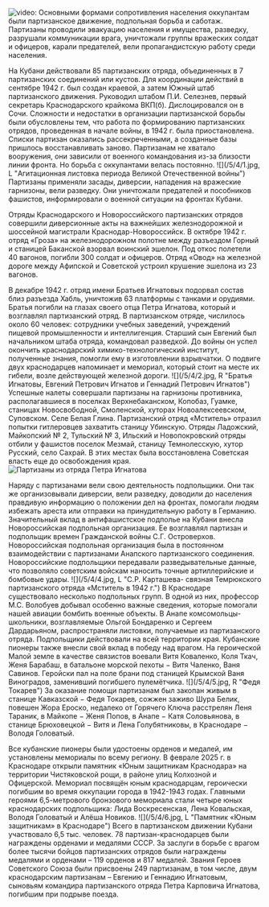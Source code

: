 ![video:](https://rutube.ru/video/56476af4b7093a64259c46bc0bc8ba5d/ "")
Основными формами сопротивления населения оккупантам были партизанское движение, подпольная борьба и саботаж. Партизаны проводили эвакуацию населения и имущества, разведку, разрушали коммуникации врага, уничтожали группы вражеских солдат и офицеров, карали предателей, вели пропагандистскую работу среди населения. 

На Кубани действовали 85 партизанских отряда, объединенных в 7 партизанских соединений или кустов. Для координации действий  в сентябре 1942 г. был создан краевой, а затем Южный штаб партизанского движения. Руководил штабом П.И. Селезнев, первый секретарь Краснодарского  крайкома ВКП(б). Дислоцировался он в Сочи. Сложности и недостатки в организации партизанской борьбы были обусловлены тем, что работа по формированию партизанских отрядов, проведенная в начале войны, в 1942 г. была приостановлена. Списки партизан оказались рассекреченными, а созданные базы пришлось восстанавливать заново. Партизанам не хватало вооружения, они зависили от военного командования из-за близости линии фронта. Но борьба с оккупантами велась постоянно.
![](/5/4/1.jpg, L  "Агитационная листовка периода Великой Отечественной войны")
Партизаны применяли засады, диверсии, нападения на вражеские гарнизоны, вели разведку. Они уничтожали предателей и пособников фашистов, информировали о военной ситуации на фронтах Кубани.

Отряды Краснодарского и Новороссийского партизанских отрядов совершили диверсионные акты на важнейших железнодорожной и шоссейной магистрали Краснодар-Новороссийск.                    В октябре 1942 г. отряд «Гроза» на железнодорожном полотне между разъездом Горный и станицей Баканской взорвал воинский эшелон. Под откос полетели 40 вагонов, погибли 300 солдат и офицеров. Отряд «Овод» на железной дороге между Афипской и Советской устроил крушение эшелона из 23 вагонов. 

В декабре 1942 г. отряд имени Братьев Игнатовых подорвал состав близ разъезда Хабль, уничтожив 63 платформы с танками и орудиями. Братья погибли на глазах своего отца Петра Игнатова, который и возглавлял партизанский отряд. В партизанском отряде, числилось около 60 человек:  сотрудники учебных заведений, учреждений пищевой промышленности и интеллигенция. Старший сын Евгений был начальником штаба отряда, командовал разведкой. До войны он успел окончить краснодарский химико-технологический институт, полученные знания, помогли ему в изготовлении взрывчатки. О подвиге двух краснодарцев напоминает и мемориал, который стоит на месте их гибели, возле действующей железной дороги.
![](/5/4/2.jpg, R  "Братья Игнатовы, Евгений Петрович Игнатов и Геннадий Петрович Игнатов")
Успешные налеты совершали партизаны на гарнизоны противника, располагавшиеся в поселках Верхнебаканском, Копобаз, Гуамке, станицах Новосвободной, Смоленской, хуторах Новоалексеевском, Суповском. Селе Белая Глина. Партизанский отряд «Мститель» отразил попытки гитлеровцев захватить станицу Убинскую. Отряды Ладожский, Майкопский № 2, Тульский № 3, Ильский и Новопокровский отряды отбили у фашистов поселок Мезмай, станицу Темнолесскую, хутор Русский, село Сахрай. В этих местах была восстановлена Советская власть еще до освобождения края.
![](/5/4/3.jpg  "Партизаны из отряда Петра Игнатова")

Наряду с партизанами вели свою деятельность подпольщики. Они так же организовывали диверсии, вели разведку, доводили до населения правдивую информацию о положении дел на фронтах, помогали людям избежать ареста или отправки на принудительную работу в Германию. Значительный вклад в антифашистское подполье на Кубани внесла Новороссийская подпольная организация. Ее возглавлял партизан и подпольщик времен Гражданской войны С.Г. Островерхов. Новороссийская подпольная организация была в постоянном взаимодействии с партизанами Анапского партизанского соединения. Новороссийские подпольщики передавали разведывательные данные, что позволяло советским войскам наносить точные артиллерийские и бомбовые удары. 
![](/5/4/4.jpg, L  "С.Р. Карташева- связная Темрюкского партизанского отряда «Мститель в 1942 г.")
В Краснодаре существовало несколько подпольных групп. В одной из них, профессор М.С. Волобуев добывал особенно важные сведения, которые помогали нашей авиации бомбить военные объекты. В Анапе комсомольцы-школьники, возглавляемые Ольгой Бондаренко и Сергеем Дардарьяном, распространяли листовки, получаемые из партизанского отряда. Подпольщики действовали на всей территории края.
Кубанские пионеры также внесли свой вклад в победу над врагом. На героической Малой земле в качестве связистов воевали Витя Коваленко, Коля Ткач, Женя Барабаш, в батальоне морской пехоты − Витя Чаленко, Ваня Савинов. Геройски пал на поле брани под станицей Крымской Ваня Виноградов, заменивший погибшего пулемётчика.
![](/5/4/5.jpg, R  "Федя Токарев")
За оказание помощи партизанам был закопан живым в станице Кавказской − Федя Токарев, сожжен заживо Шура Белик, повешен Жора Ероско, недалеко от Горячего Ключа расстрелян Леня Тараник, в Майкопе − Женя Попов, в Анапе − Катя Соловьянова, в станице Брюховецкой − Витя и Лена Голубятниковы, в Краснодаре − Володя Головатый.

Все кубанские пионеры были удостоены орденов и медалей, им установлены мемориалы по всему региону. В феврале 2025 г. в Краснодаре открыли памятник «Юным защитникам Краснодара» на территории Чистяковской рощи, в районе улиц Колхозной и Офицерской. Мемориал посвящён юным краснодарцам, героически погибшим во время оккупации города в 1942-1943 годах. Главными героями 6,5-метрового бронзового мемориала стали четыре юных краснодарских подпольщика: Лида Воскресенская, Лена Ковальская, Володя Головатый и Алёша Новиков. 
![](/5/4/6.jpg, L  "Памятник «Юным защитникам» в Краснодаре")
Всего в партизанском движении Кубани участвовало 6,5 тыс. человек.  78 партизан-краснодарцев были награждены орденами и медалями СССР. За заслуги в борьбе с врагом более  тысячи бойцов партизанских отрядов были награждены медалями и орденами – 119 орденов и 817 медалей. Звания Героев Советского Союза были присвоены 249 партизанам, в том числе, двум краснодарским партизанам – Евгению и Геннадию Игнатовым, сыновьям командира партизанского отряда Петра Карповича Игнатова, погибшим при подрыве поезда.